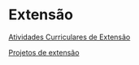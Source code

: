 


Extensão
========








[Atividades Curriculares de Extensão](extensao/atividades-curriculares-de-extensao.html)


[Projetos de extensão](https://sigaa.sig.ufal.br/sigaa/public/extensao/consulta_extensao.jsf)









